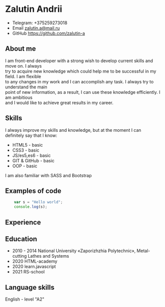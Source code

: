 # Zalutin Andrii

* Telegram: +375259273018
* Email <zalutin.a@mail.ru>
* GitHub <https://github.com/zalutin-a>

## About me

I am front-end developer with a strong wish to develop current skills and move on. I always    
try to acquire new knowledge which could help me to be successful in my field. I am flexible    
to any changes in my work and I can accomplish any task. I always try to understand the main    
point of new information, as a result, I can use these knowledge efficiently. I am ambitious    
and I would like to achieve great results in my career.

## Skills

I always improve my skills and knowledge, but at the moment I can definitely say that I know:

* HTML5 - basic
* CSS3 - basic
* JS/es5,es6 - basic
* GIT & GitHub - basic
* OOP - basic

I am also familiar with SASS and Bootstrap

## Examples  of code

```javascript
    var s = "Hello world";
    console.log(s);
```
## Experience

## Education

* 2010 - 2014 National University «Zaporizhzhia Polytechnic», Metal-cutting Lathes and Systems
* 2020 HTML-academy
* 2020 learn.javascript
* 2021 RS-school

## Language skills

English - level "A2"